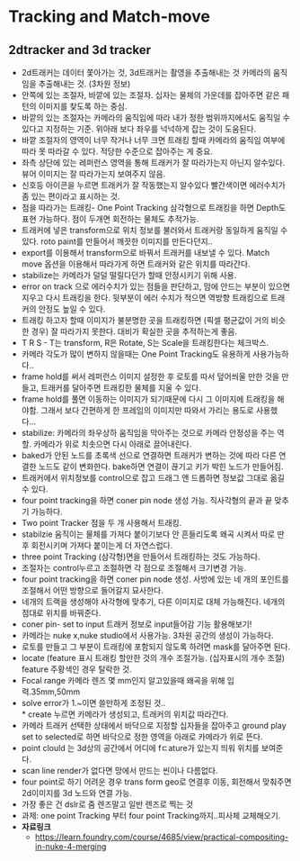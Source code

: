 # Tracking and Match-move
## 2dtracker and 3d tracker
 * 2d트래커는 데이터 쫓아가는 것, 3d트래커는 촬영을 추출해내는 것 카메라의 움직임을 추출해내는 것. (3차원 정보)
 * 안쪽에 있는 조절자, 바깥에 있는 조절자. 십자는 물체의 가운데를 잡아주면 같은 패턴의 이미지를 찾도록 하는 중심. 
 * 바깥의 있는 조절자는 카메라의 움직임에 따라 내가 정한 범위까지에서도 움직일 수 있다고 지정하는 기준. 위아래 보다 좌우를 넉넉하게 잡는 것이 도움된다. 
 * 바깥 조절자의 영역이 너무 작거나 너무 크면 트래킹 할때 카메라의 움직임 여부에 따라 못 따라갈 수 있다. 적당한 수준으로 잡아주는 게 중요.
 * 좌측 상단에 있는 레퍼런스 영역을 통해 트래커가 잘 따라가는지 아닌지 알수있다. 뷰어 이미지는 잘 따라가는지 보여주지 않음.
 * 신호등 아이콘을 누르면 트래커가 잘 작동했는지 알수있다 빨간색이면 에러수치가 좀 있는 편이라고 표시하는 것.
 * 점을 따라가는 트래킹- One Point Tracking 삼각형으로 트래킹을 하면 Depth도 표현 가능하다. 점이 두개면 회전하는 물체도 추적가능.
 * 트래커에 넣은 transform으로 위치 정보를 불러와서 트래커랑 동일하게 움직일 수 있다. roto paint를 만들어서 깨끗한 이미지를 만든다던지..
 * export를 이용해서 transform으로 바꿔서 트래커를 내보낼 수 있다. Match move 옵션을 이용해서 따라가게 하면 트래커와 같은 위치를 따라간다.
 * stabilize는 카메라가 덜덜 떨릴다던가 할때 안정시키기 위해 사용.
 * error on track 으로 에러수치가 있는 점들을 판단하고, 맘에 안드는 부분이 있으면 지우고 다시 트래킹을 한다. 뒷부분이 에러 수치가 적으면 역방향 트래킹으로 트래커의 안정도 높일 수 있다.
 * 트래킹 하고자 할때 이미지가 불분명한 곳을 트래킹하면 (픽셀 평균값이 거의 비슷한 경우) 잘 따라가지 못한다. 대비가 확실한 곳을 추적하는게 좋음.
 * T R S - T는 transform, R은 Rotate, S는 Scale을 트래킹한다는 체크박스.
 * 카메라 각도가 많이 변하지 않을때는 One Point Tracking도 유용하게 사용가능하다..
 * frame hold를 써서 레퍼런스 이미지 설정한 후 로토를 따서 덮어씌울 만한 것을 만들고, 트래커를 달아주면 트래킹한 물체를 지울 수 있다.
 * frame hold를 풀면 이동하는 이미지가 되기때문에 다시 그 이미지에 트래킹을 해야함. 그래서 보다 간편하게 한 프레임의 이미지만 따와서 가리는 용도로 사용했다...
 * stabilize: 카메라의 좌우상하 움직임을 막아주는 것으로 카메라 안정성을 주는 역할. 카메라가 위로 치솟으면 다시 아래로 끌어내린다.
 * baked가 안된 노드를 초록색 선으로 연결하면 트래커가 변하는 것에 따라 다른 연결한 노드도 같이 변화한다. bake하면 연결이 끊기고 키가 박힌 노드가 만들어짐.
 * 트래커에서 위치정보를 control으로 잡고 드래그 앤 드롭하면 정보값 그대로 옮길 수 있다.
 * four point tracking을 하면 coner pin node 생성 가능. 직사각형의 끝과 끝 맞추기 가능하다.
 * Two point Tracker 점을 두 개 사용해서 트래킹. 
 * stabilzie 움직이는 물체를 가져다 붙이기보다 안 흔들리도록 왜곡 시켜서 따로 딴 후 회전시키며 가져다 붙이는게 더 자연스럽다.
 * three point Tracking (삼각형)면을 만들어서 트래킹하는 것도 가능하다.
 * 조절자는 control누르고 조절하면 각 점으로 조절해서 크기변경 가능.
 * four point tracking을 하면 coner pin node 생성. 사방에 있는 네 개의 포인트를 조절해서 어떤 방향으로 들어갈지 묘사한다. 
 * 네개의 트랙을 생성해야 사각형에 맞추기, 다른 이미지로 대체 가능해진다. 네개의 점대로 위치를 바꿔준다.
 * coner pin- set to input 트래커 정보로 input들어감 기능 활용해보기!
 * 카메라는 nuke x,nuke studio에서 사용가능. 3차원 공간의 생성이 가능하다.
 * 로토를 만들고 그 부분이 트래킹에 포함되지 않도록 하려면 mask를 달아주면 된다.
 * locate (feature 표시 트래킹 할만한 것의 개수 조절가능. (십자표시의 개수 조절) feature 주황색인 경우 탈락한 것. 
 * Focal range 카메라 렌즈 몇 mm인지 알고있을때 왜곡을 위해 입력.35mm,50mm
 * solve error가 1.~이면 쓸만하게 조정된 것..
 <br/> * create 누르면 카메라가 생성되고, 트래커의 위치값 따라간다. 
 * 카메라 트래커 선택한 상태에서 바닥으로 지정할 십자들을 잡아주고 ground play set to selected로 하면 바닥으로 정한 영역을 아래로 카메라가 위로 뜬다.
 * point clould 는 3d상의 공간에서 어디에 fㄷature가 있는지 띄워 위치를 보여준다.
 * scan line render가 없다면 망에서 만드는 씬이나 다름없다. 
 * four point로 하기 어려운 경우 trans form geo로 연결후 이동, 회전해서 맞춰주면 2d이미지를 3d 노드와 연결 가능.
 * 가장 좋은 건 dslr로 줌 렌즈말고 일반 렌즈로 찍는 것
 * 과제: one point Tracking 부터 four point Tracking까지..피사체 교체해오기.
 * **자료링크**
   * https://learn.foundry.com/course/4685/view/practical-compositing-in-nuke-4-merging
